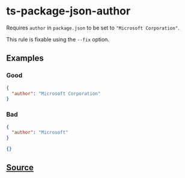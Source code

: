 # ts-package-json-author

Requires `author` in `package.json` to be set to `"Microsoft Corporation"`.

This rule is fixable using the `--fix` option.

## Examples

### Good

```json
{
  "author": "Microsoft Corporation"
}
```

### Bad

```json
{
  "author": "Microsoft"
}
```

```json
{}
```

## [Source](https://azuresdkspecs.z5.web.core.windows.net/TypeScriptSpec.html#ts-package-json-author)
